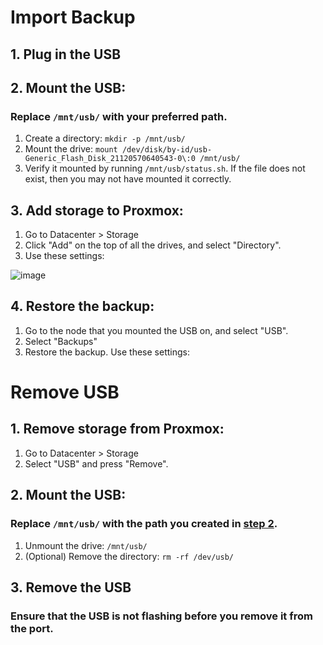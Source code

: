 # Import Backup

## 1. Plug in the USB

## 2. Mount the USB:
### Replace `/mnt/usb/` with your preferred path.
1. Create a directory: `mkdir -p /mnt/usb/`
2. Mount the drive: `mount /dev/disk/by-id/usb-Generic_Flash_Disk_21120570640543-0\:0 /mnt/usb/`
3. Verify it mounted by running `/mnt/usb/status.sh`. If the file does not exist, then you may not have mounted it correctly.

## 3. Add storage to Proxmox:
1. Go to Datacenter > Storage
2. Click "Add" on the top of all the drives, and select "Directory".
3. Use these settings:

![image](https://github.com/user-attachments/assets/ddf02d18-edbd-4feb-ae50-8b140b7ff313)

## 4. Restore the backup:
1. Go to the node that you mounted the USB on, and select "USB".
2. Select "Backups"
3. Restore the backup. Use these settings:



# Remove USB

## 1. Remove storage from Proxmox:
1. Go to Datacenter > Storage
2. Select "USB" and press "Remove".

## 2. Mount the USB:
### Replace `/mnt/usb/` with the path you created in [step 2](https://github.com/The-Dark-Mode/Proxmox-USB/blob/main/README.md#2-mount-the-usb).
1. Unmount the drive: `/mnt/usb/`
2. (Optional) Remove the directory: `rm -rf /dev/usb/`

## 3. Remove the USB
### Ensure that the USB is not flashing before you remove it from the port.
